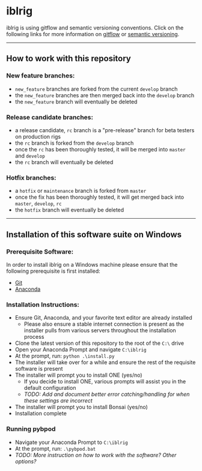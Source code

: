 # iblrig

iblrig is using gitflow and semantic versioning conventions. Click on the following links for more information on [gitflow](https://www.atlassian.com/git/tutorials/comparing-workflows/gitflow-workflow) or [semantic versioning](https://semver.org/).

---
## How to work with this repository
### New feature branches:
- `new_feature` branches are forked from the current `develop` branch
- the `new_feature` branches are then merged back into the `develop` branch
- the `new_feature` branch will eventually be deleted

### Release candidate branches:
- a release candidate, `rc` branch is a "pre-release" branch for beta testers on production rigs
- the `rc` branch is forked from the `develop` branch
- once the `rc` has been thoroughly tested, it will be merged into `master` and `develop`
- the `rc` branch will eventually be deleted

### Hotfix branches:
- a `hotfix` or `maintenance` branch is forked from `master`
- once the fix has been thoroughly tested, it will get merged back into `master`, `develop`, `rc`
- the `hotfix` branch will eventually be deleted

---
## Installation of this software suite on Windows
### Prerequisite Software:
In order to install iblrig on a Windows machine please ensure that the following prerequisite is first installed:
- [Git](https://git-scm.com)
- [Anaconda](https://anaconda.com)

### Installation Instructions:
- Ensure Git, Anaconda, and your favorite text editor are already installed
  - Please also ensure a stable internet connection is present as the installer pulls from various servers throughout the installation process
- Clone the latest version of this repository to the root of the `C:\` drive
- Open your Anaconda Prompt and navigate `C:\iblrig` 
- At the prompt, run: `python .\install.py`
- The installer will take over for a while and ensure the rest of the requisite software is present
- The installer will prompt you to install ONE (yes/no)
  - If you decide to install ONE, various prompts will assist you in the default configuration
  - _TODO: Add and document better error catching/handling for when these settings are incorrect_
- The installer will prompt you to install Bonsai (yes/no)
- Installation complete

### Running pybpod
- Navigate your Anaconda Prompt to `C:\iblrig`
- At the prompt, run: `.\pybpod.bat`
- _TODO: More instruction on how to work with the software? Other options?_